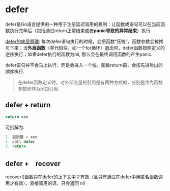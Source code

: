 # defer
defer是Go语言提供的一种用于注册延迟调用的机制：让函数或语句可以在当前函数执行完毕后（包括通过return正常结束或者**panic导致的异常结束**）执行.

[defer的底层原理](https://golang.org/ref/spec#Defer_statements): 每次defer语句执行的时候，会把函数“压栈”，函数参数会被拷贝下来；当**外层函数**（非代码块，如一个for循环）退出时，defer函数按照定义的逆序执行；如果defer执行的函数为nil, 那么会在最终调用函数的产生panic.

defer语句并不会马上执行，而是会进入一个栈，函数return前，会按先进后出的顺序执行.

> 在defer函数定义时，对外部变量的引用是有两种方式的，分别是作为函数参数和作为闭包引用.

## defer + return
```go
return xxx
```

可拆解为:
```go
1. 返回值 = xxx
2. call defer
3. return
```

## defer +　recover
recover()函数只在defer的上下文中才有效（且只有通过在defer中用匿名函数调用才有效），直接调用的话，只会返回 nil